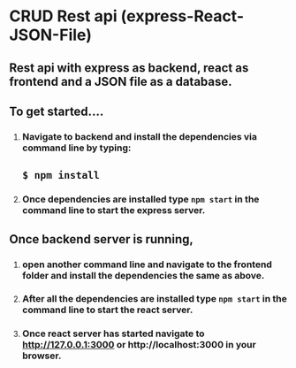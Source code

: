 # CRUD Rest api (express-React-JSON-File)

## Rest api with express as backend, react as frontend and a JSON file as a database.

## To get started....

1. ### Navigate to backend and install the dependencies via command line by typing:

   ## `$ npm install`

2. ### Once dependencies are installed type `npm start` in the command line to start the express server.

## Once backend server is running,

1. ### open another command line and navigate to the frontend folder and install the dependencies the same as above.

2. ### After all the dependencies are installed type `npm start` in the command line to start the react server.

3. ### Once react server has started navigate to **http://127.0.0.1:3000** or **http://localhost:3000** in your browser.
